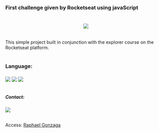 ### First challenge given by Rocketseat using javaScript<h3>
<br/>
<div align="center">
<img src="https://user-images.githubusercontent.com/114286800/196282488-22490c29-13cd-4845-a058-3dbc6bbc2a22.png" />
</div>
<br/>
<br/>
This simple project built in conjunction with the explorer course on the Rocketseat platform.
<br/>
<br/>


### Language:<h3>
<div align="lest">
<img src="https://img.shields.io/badge/HTML-239120?style=for-the-badge&logo=html5&logoColor=white" />

<img src="https://img.shields.io/badge/CSS-239120?&style=for-the-badge&logo=css3&logoColor=white"  />

<img src="https://img.shields.io/badge/JavaScript-323330?style=for-the-badge&logo=javascript&logoColor=F7DF1E" />
</div>
<br/>






##### Contact:<h5>
<div align="lest">
<img src="https://img.shields.io/badge/LinkedIn-0077B5?style=for-the-badge&logo=linkedin&logoColor=white" />
</div>
<br/>

Access: [Raphael Gonzaga](https://www.linkedin.com/in/raphael-gonzaga-248310250/)


